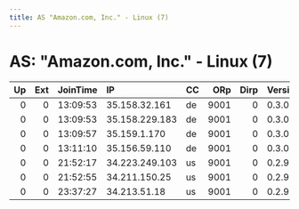 ```yaml
---
title: AS "Amazon.com, Inc." - Linux (7)
---
```


# AS: "Amazon.com, Inc." - Linux (7)

|   Up |   Ext | JoinTime   | IP             | CC   |   ORp |   Dirp | Version   | Contact                   | Nickname            |   eFamMembers |
|-----:|------:|:-----------|:---------------|:-----|------:|-------:|:----------|:--------------------------|:--------------------|--------------:|
|    0 |     0 | 13:09:53   | 35.158.32.161  | de   |  9001 |      0 | 0.3.0.10  | https://keybase.io/knutol | mapicb303329463     |             1 |
|    0 |     0 | 13:09:53   | 35.158.229.183 | de   |  9001 |      0 | 0.3.0.10  | https://keybase.io/knutol | mapicfa41cf9191     |             1 |
|    0 |     0 | 13:09:57   | 35.159.1.170   | de   |  9001 |      0 | 0.3.0.10  | https://keybase.io/knutol | mapic5bf470ecb4     |             1 |
|    0 |     0 | 13:11:10   | 35.156.59.110  | de   |  9001 |      0 | 0.3.0.10  | https://keybase.io/knutol | mapic76f3982796     |             1 |
|    0 |     0 | 21:52:17   | 34.223.249.103 | us   |  9001 |      0 | 0.2.9.11  | root at example dot o     | citest16707NBCCu5Qn |             1 |
|    0 |     0 | 21:52:55   | 34.211.150.25  | us   |  9001 |      0 | 0.2.9.11  | root at example dot o     | citest16699HTItDVbj |             1 |
|    0 |     0 | 23:37:27   | 34.213.51.18   | us   |  9001 |      0 | 0.2.9.11  | root at example dot o     | citest16674ggusHNca |             1 |
